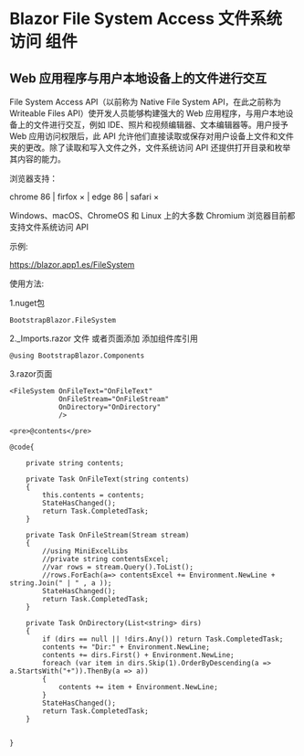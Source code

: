 # Blazor File System Access 文件系统访问 组件 

## Web 应用程序与用户本地设备上的文件进行交互

File System Access API（以前称为 Native File System API，在此之前称为 Writeable Files API）使开发人员能够构建强大的 Web 应用程序，与用户本地设备上的文件进行交互，例如 IDE、照片和视频编辑器、文本编辑器等。用户授予 Web 应用访问权限后，此 API 允许他们直接读取或保存对用户设备上文件和文件夹的更改。除了读取和写入文件之外，文件系统访问 API 还提供打开目录和枚举其内容的能力。

浏览器支持：

chrome 86 | firfox × | edge 86 | safari ×

Windows、macOS、ChromeOS 和 Linux 上的大多数 Chromium 浏览器目前都支持文件系统访问 API

示例:

https://blazor.app1.es/FileSystem

使用方法:

1.nuget包

```BootstrapBlazor.FileSystem```

2._Imports.razor 文件 或者页面添加 添加组件库引用

```@using BootstrapBlazor.Components```


3.razor页面
```
<FileSystem OnFileText="OnFileText" 
            OnFileStream="OnFileStream" 
            OnDirectory="OnDirectory" 
            />

<pre>@contents</pre>

```
```
@code{

    private string contents;

    private Task OnFileText(string contents)
    {
        this.contents = contents;
        StateHasChanged();
        return Task.CompletedTask;
    }
    
    private Task OnFileStream(Stream stream)
    {
        //using MiniExcelLibs
        //private string contentsExcel;
        //var rows = stream.Query().ToList();
        //rows.ForEach(a=> contentsExcel += Environment.NewLine + string.Join(" | " , a ));
        StateHasChanged();
        return Task.CompletedTask;
    }
    
    private Task OnDirectory(List<string> dirs)
    {
        if (dirs == null || !dirs.Any()) return Task.CompletedTask;
        contents += "Dir:" + Environment.NewLine;
        contents += dirs.First() + Environment.NewLine;
        foreach (var item in dirs.Skip(1).OrderByDescending(a => a.StartsWith("+")).ThenBy(a => a))
        {
            contents += item + Environment.NewLine;
        }
        StateHasChanged();
        return Task.CompletedTask;
    }


} 
```